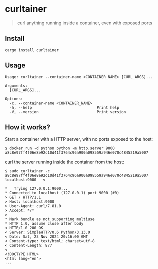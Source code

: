 # curltainer

> curl anything running inside a container, even with exposed ports

## Install

```
cargo install curltainer
```

## Usage

```
Usage: curltainer --container-name <CONTAINER_NAME> [CURL_ARGS]...

Arguments:
  [CURL_ARGS]...

Options:
  -c, --container-name <CONTAINER_NAME>
  -h, --help                             Print help
  -V, --version                          Print version

```

## How it works?

Start a container with a HTTP server, with no ports exposed to the host:
```
$ docker run -d python python -m http.server 9000
a8c8e97ff4f06e8e92c10d41f3764c96a900a098559a946e070c4845219a5007
```

curl the server running inside the container from the host:
```
$ sudo curltainer -c a8c8e97ff4f06e8e92c10d41f3764c96a900a098559a946e070c4845219a5007 localhost:9000  -v

*   Trying 127.0.0.1:9000...
* Connected to localhost (127.0.0.1) port 9000 (#0)
> GET / HTTP/1.1
> Host: localhost:9000
> User-Agent: curl/7.81.0
> Accept: */*
>
* Mark bundle as not supporting multiuse
* HTTP 1.0, assume close after body
< HTTP/1.0 200 OK
< Server: SimpleHTTP/0.6 Python/3.13.0
< Date: Sat, 23 Nov 2024 20:16:00 GMT
< Content-type: text/html; charset=utf-8
< Content-Length: 877
<
<!DOCTYPE HTML>
<html lang="en">
...
```
